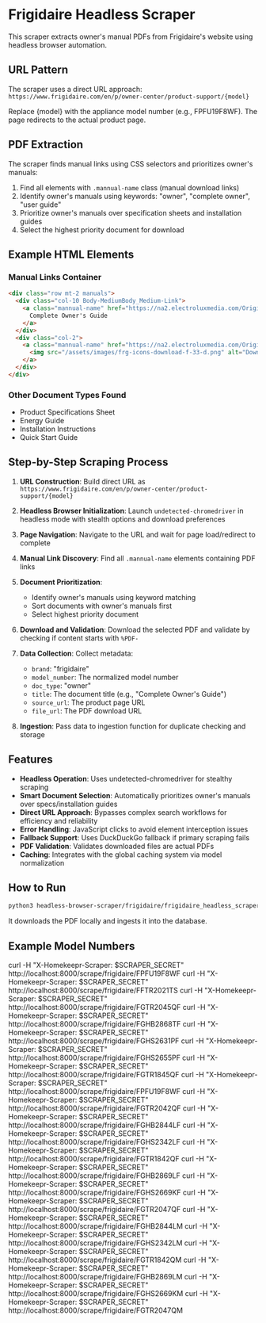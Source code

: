 # Frigidaire Headless Scraper

This scraper extracts owner's manual PDFs from Frigidaire's website using headless browser automation.

## URL Pattern

The scraper uses a direct URL approach:
`https://www.frigidaire.com/en/p/owner-center/product-support/{model}`

Replace {model} with the appliance model number (e.g., FPFU19F8WF). The page redirects to the actual product page.

## PDF Extraction

The scraper finds manual links using CSS selectors and prioritizes owner's manuals:

1. Find all elements with `.mannual-name` class (manual download links)
2. Identify owner's manuals using keywords: "owner", "complete owner", "user guide"
3. Prioritize owner's manuals over specification sheets and installation guides
4. Select the highest priority document for download

## Example HTML Elements

### Manual Links Container
```html
<div class="row mt-2 manuals">
  <div class="col-10 Body-MediumBody_Medium-Link">
    <a class="mannual-name" href="https://na2.electroluxmedia.com/Original/Electrolux/Electrolux%20Assets/Document/Complete%20Owners%20Guide/English/A16366306en.pdf">
      Complete Owner's Guide
    </a>
  </div>
  <div class="col-2">
    <a class="mannual-name" href="https://na2.electroluxmedia.com/Original/Electrolux/Electrolux%20Assets/Document/Complete%20Owners%20Guide/English/A16366306en.pdf">
      <img src="/assets/images/frg-icons-download-f-33-d.png" alt="Download Arrow" loading="lazy">
    </a>
  </div>
</div>
```

### Other Document Types Found
- Product Specifications Sheet
- Energy Guide
- Installation Instructions
- Quick Start Guide

## Step-by-Step Scraping Process

1. **URL Construction**: Build direct URL as `https://www.frigidaire.com/en/p/owner-center/product-support/{model}`

2. **Headless Browser Initialization**: Launch `undetected-chromedriver` in headless mode with stealth options and download preferences

3. **Page Navigation**: Navigate to the URL and wait for page load/redirect to complete

4. **Manual Link Discovery**: Find all `.mannual-name` elements containing PDF links

5. **Document Prioritization**:
   - Identify owner's manuals using keyword matching
   - Sort documents with owner's manuals first
   - Select highest priority document

6. **Download and Validation**: Download the selected PDF and validate by checking if content starts with `%PDF-`

7. **Data Collection**: Collect metadata:
   * `brand`: "frigidaire"
   * `model_number`: The normalized model number
   * `doc_type`: "owner"
   * `title`: The document title (e.g., "Complete Owner's Guide")
   * `source_url`: The product page URL
   * `file_url`: The PDF download URL

8. **Ingestion**: Pass data to ingestion function for duplicate checking and storage

## Features

- **Headless Operation**: Uses undetected-chromedriver for stealthy scraping
- **Smart Document Selection**: Automatically prioritizes owner's manuals over specs/installation guides
- **Direct URL Approach**: Bypasses complex search workflows for efficiency and reliability
- **Error Handling**: JavaScript clicks to avoid element interception issues
- **Fallback Support**: Uses DuckDuckGo fallback if primary scraping fails
- **PDF Validation**: Validates downloaded files are actual PDFs
- **Caching**: Integrates with the global caching system via model normalization

## How to Run

```bash
python3 headless-browser-scraper/frigidaire/frigidaire_headless_scraper.py FPFU19F8WF
```

It downloads the PDF locally and ingests it into the database.

## Example Model Numbers

curl -H "X-Homekeepr-Scraper: $SCRAPER_SECRET" http://localhost:8000/scrape/frigidaire/FPFU19F8WF
curl -H "X-Homekeepr-Scraper: $SCRAPER_SECRET" http://localhost:8000/scrape/frigidaire/FFTR2021TS
curl -H "X-Homekeepr-Scraper: $SCRAPER_SECRET" http://localhost:8000/scrape/frigidaire/FGTR2045QF
curl -H "X-Homekeepr-Scraper: $SCRAPER_SECRET" http://localhost:8000/scrape/frigidaire/FGHB2868TF
curl -H "X-Homekeepr-Scraper: $SCRAPER_SECRET" http://localhost:8000/scrape/frigidaire/FGHS2631PF
curl -H "X-Homekeepr-Scraper: $SCRAPER_SECRET" http://localhost:8000/scrape/frigidaire/FGHS2655PF
curl -H "X-Homekeepr-Scraper: $SCRAPER_SECRET" http://localhost:8000/scrape/frigidaire/FGTR1845QF
curl -H "X-Homekeepr-Scraper: $SCRAPER_SECRET" http://localhost:8000/scrape/frigidaire/FPFU19F8WF
curl -H "X-Homekeepr-Scraper: $SCRAPER_SECRET" http://localhost:8000/scrape/frigidaire/FGTR2042QF
curl -H "X-Homekeepr-Scraper: $SCRAPER_SECRET" http://localhost:8000/scrape/frigidaire/FGHB2844LF
curl -H "X-Homekeepr-Scraper: $SCRAPER_SECRET" http://localhost:8000/scrape/frigidaire/FGHS2342LF
curl -H "X-Homekeepr-Scraper: $SCRAPER_SECRET" http://localhost:8000/scrape/frigidaire/FGTR1842QF
curl -H "X-Homekeepr-Scraper: $SCRAPER_SECRET" http://localhost:8000/scrape/frigidaire/FGHB2869LF
curl -H "X-Homekeepr-Scraper: $SCRAPER_SECRET" http://localhost:8000/scrape/frigidaire/FGHS2669KF
curl -H "X-Homekeepr-Scraper: $SCRAPER_SECRET" http://localhost:8000/scrape/frigidaire/FGTR2047QF
curl -H "X-Homekeepr-Scraper: $SCRAPER_SECRET" http://localhost:8000/scrape/frigidaire/FGHB2844LM
curl -H "X-Homekeepr-Scraper: $SCRAPER_SECRET" http://localhost:8000/scrape/frigidaire/FGHS2342LM
curl -H "X-Homekeepr-Scraper: $SCRAPER_SECRET" http://localhost:8000/scrape/frigidaire/FGTR1842QM
curl -H "X-Homekeepr-Scraper: $SCRAPER_SECRET" http://localhost:8000/scrape/frigidaire/FGHB2869LM
curl -H "X-Homekeepr-Scraper: $SCRAPER_SECRET" http://localhost:8000/scrape/frigidaire/FGHS2669KM
curl -H "X-Homekeepr-Scraper: $SCRAPER_SECRET" http://localhost:8000/scrape/frigidaire/FGTR2047QM